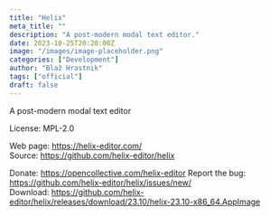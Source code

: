 ```yaml
---
title: "Helix"
meta_title: ""
description: "A post-modern modal text editor."
date: 2023-10-25T20:20:00Z
image: "/images/image-placeholder.png"
categories: ["Development"]
author: "Blaž Hrastnik"
tags: ["official"]
draft: false
---
```


A post-modern modal text editor

License: MPL-2.0

Web page: https://helix-editor.com/  
Source: https://github.com/helix-editor/helix

Donate: https://opencollective.com/helix-editor
Report the bug: https://github.com/helix-editor/helix/issues/new/  
Download: https://github.com/helix-editor/helix/releases/download/23.10/helix-23.10-x86_64.AppImage
